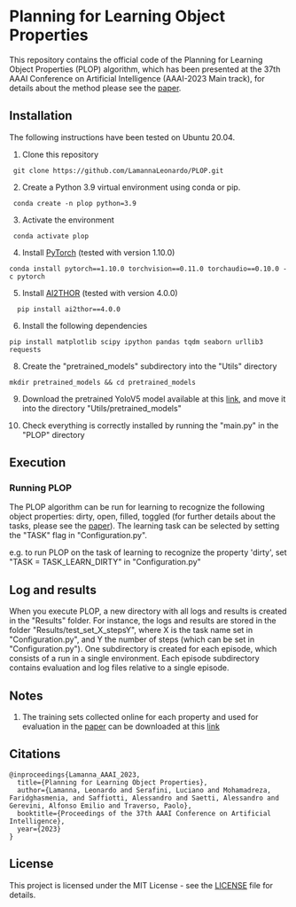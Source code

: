 # Planning for Learning Object Properties

This repository contains the official code of the Planning for Learning Object Properties (PLOP) algorithm, which has been presented at the 37th AAAI Conference on Artificial Intelligence (AAAI-2023 Main track), for details about the method please see the [paper](https://arxiv.org/pdf/2301.06054.pdf).


## Installation
The following instructions have been tested on Ubuntu 20.04.


1. Clone this repository
```
 git clone https://github.com/LamannaLeonardo/PLOP.git
```

2. Create a Python 3.9 virtual environment using conda or pip.
```
 conda create -n plop python=3.9
```

3. Activate the environment
```
 conda activate plop
```

4. Install [PyTorch](https://pytorch.org/get-started/locally/) (tested with version 1.10.0)
```
conda install pytorch==1.10.0 torchvision==0.11.0 torchaudio==0.10.0 -c pytorch
```

5. Install [AI2THOR](https://ai2thor.allenai.org/ithor/documentation) (tested with version 4.0.0) 
```
  pip install ai2thor==4.0.0
```

6. Install the following dependencies
```
pip install matplotlib scipy ipython pandas tqdm seaborn urllib3 requests
```

8. Create the "pretrained_models" subdirectory into the "Utils" directory
```
mkdir pretrained_models && cd pretrained_models
```

9. Download the pretrained YoloV5 model available at this [link](https://drive.google.com/file/d/1eOJ3X6GG2_LAuzYgsHLUrVIvwclrDDta/view?usp=share_link), and move it into the directory "Utils/pretrained_models"


10. Check everything is correctly installed by running the "main.py" in the "PLOP" directory


## Execution

### Running PLOP
The PLOP algorithm can be run for learning to recognize the following object properties: dirty, open, filled, toggled (for further details about the tasks, please see the [paper](https://arxiv.org/pdf/2301.06054.pdf)). 
The learning task can be selected by setting the "TASK" flag in "Configuration.py".

e.g. to run PLOP on the task of learning to recognize the property 'dirty', set "TASK = TASK_LEARN_DIRTY" in "Configuration.py"


## Log and results
When you execute PLOP, a new directory with all logs and results is created in the "Results" folder. For instance, the logs and results are stored in the folder "Results/test_set_X_stepsY", where X is the task name set in "Configuration.py", and Y the number of steps (which can be set in "Configuration.py"). One subdirectory is created for each episode, which consists of a run in a single environment. Each episode subdirectory contains evaluation and log files relative to a single episode.


## Notes
1. The training sets collected online for each property and used for evaluation in the [paper](https://arxiv.org/pdf/2301.06054.pdf) can be downloaded at this [link](https://drive.google.com/file/d/1qJE1Xx2c_1a0tsDJfSiTkbgiTgP8lyPZ/view?usp=share_link)


## Citations
```
@inproceedings{Lamanna_AAAI_2023,
  title={Planning for Learning Object Properties},
  author={Lamanna, Leonardo and Serafini, Luciano and Mohamadreza, Faridghasmenia, and Saffiotti, Alessandro and Saetti, Alessandro and Gerevini, Alfonso Emilio and Traverso, Paolo},
  booktitle={Proceedings of the 37th AAAI Conference on Artificial Intelligence},
  year={2023}
}
```

## License
This project is licensed under the MIT License - see the [LICENSE](/License) file for details.
